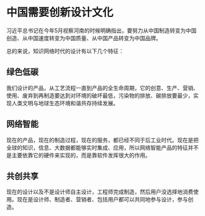 # 中国需要创新设计文化

习近平总书记在今年5月视察河南的时候明确指出，要努力从中国制造转变为中国创造、从中国速度转变为中国质量、从中国产品转变为中国品牌。

总的来说，知识网络时代的设计有以下几个特征：

## 绿色低碳

我们设计的产品，从工艺流程一直到产品的全生命周期，它的创意、生产、营销、使用、废弃到再制造要达到对环境的破坏最低，污染物的排放、碳排放要最少，实现人类文明与地球生态环境和谐共存持续发展。

## 网络智能

现在的产品，现在的制造过程，现在的服务，都已经不同于后工业时代。现在是把全球的知识，信息、大数据都能够实时集成、应用，所以网络智能产品的特征并不是主要依靠它的硬件来实现的，而是靠软件发挥很大的作用。

## 共创共享

现在的设计以及不是设计师自主设计，工程师完成制造，然后用户没选择地消费使用。现在是设计师、制造者、营销者、包括用户都可以共同地参与设计，参与创造。